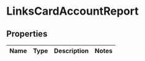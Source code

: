 # LinksCardAccountReport

## Properties
Name | Type | Description | Notes
------------ | ------------- | ------------- | -------------
